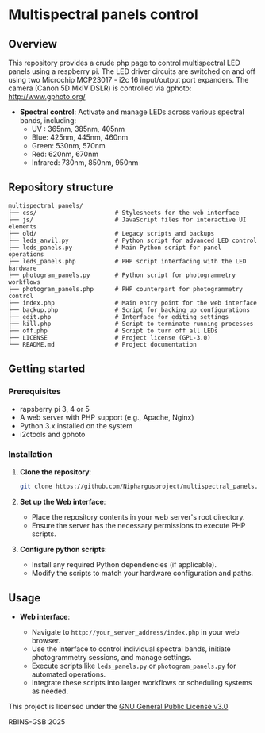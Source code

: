 

# Multispectral panels control

## Overview

This repository provides a crude php page to control multispectral LED panels using a respberry pi. 
The LED driver circuits are switched on and off using two Microchip MCP23017 - i2c 16 input/output port expanders.
The camera (Canon 5D MkIV DSLR) is controlled via gphoto: http://www.gphoto.org/

* **Spectral control**: Activate and manage LEDs across various spectral bands, including:
  * UV : 365nm, 385nm, 405nm
  * Blue: 425nm, 445nm, 460nm
  * Green: 530nm, 570nm
  * Red: 620nm, 670nm
  * Infrared: 730nm, 850nm, 950nm



## Repository structure

```
multispectral_panels/
├── css/                      # Stylesheets for the web interface
├── js/                       # JavaScript files for interactive UI elements
├── old/                      # Legacy scripts and backups
├── leds_anvil.py             # Python script for advanced LED control
├── leds_panels.py            # Main Python script for panel operations
├── leds_panels.php           # PHP script interfacing with the LED hardware
├── photogram_panels.py       # Python script for photogrammetry workflows
├── photogram_panels.php      # PHP counterpart for photogrammetry control
├── index.php                 # Main entry point for the web interface
├── backup.php                # Script for backing up configurations
├── edit.php                  # Interface for editing settings
├── kill.php                  # Script to terminate running processes
├── off.php                   # Script to turn off all LEDs
├── LICENSE                   # Project license (GPL-3.0)
└── README.md                 # Project documentation
```

## Getting started

### Prerequisites
* rapsberry pi 3, 4 or 5
* A web server with PHP support (e.g., Apache, Nginx)
* Python 3.x installed on the system
* i2ctools and gphoto 

### Installation

1. **Clone the repository**:

   ```bash
   git clone https://github.com/Niphargusproject/multispectral_panels.git
   ```

2. **Set up the Web interface**:

   * Place the repository contents in your web server's root directory.
   * Ensure the server has the necessary permissions to execute PHP scripts.

3. **Configure python scripts**:

   * Install any required Python dependencies (if applicable).
   * Modify the scripts to match your hardware configuration and paths.

## Usage

* **Web interface**:

  * Navigate to `http://your_server_address/index.php` in your web browser.
  * Use the interface to control individual spectral bands, initiate photogrammetry sessions, and manage settings.
  * Execute scripts like `leds_panels.py` or `photogram_panels.py` for automated operations.
  * Integrate these scripts into larger workflows or scheduling systems as needed.



This project is licensed under the [GNU General Public License v3.0](LICENSE)

RBINS-GSB 2025

